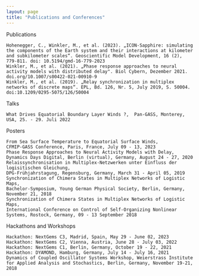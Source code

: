 ```yaml
---
layout: page
title: "Publications and Conferences"
---
```

Publications

    Hohenegger, C., Winkler, M., et al. (2023). „ICON-Sapphire: simulating the components of the Earth system and their interactions at kilometer and subkilometer scales“. Geoscientific Model Development, 16 (2), 779-811. doi: 10.5194/gmd-16-779-2023
    Winkler, M., et al. (2021). „Phase response approaches to neural activity models with distributed delay". Biol Cybern, Dezember 2021. doi.org/10.1007/s00422-021-00910-9
    Winkler, M., et al. (2019). „Relay synchronization in multiplex networks of discrete maps“. EPL, Bd. 126, Nr. 5, July 2019, S. 50004. doi:10.1209/0295-5075/126/50004

Talks

    What Drives Equatorial Boundary Layer Winds ?,  Pan-GASS, Monterey, USA, 25. - 29. Juli 2022

Posters

    From Sea Surface Temperature to Equatorial Surface Winds,
    CFMIP-GASS Conference, Paris, France, July 09 - 13, 2023
    Phase Response Approaches to Neural Activity Models with Delay,
    Dynamics Days Digital, Berlin (virtual), Germany, August 24 - 27, 2020
    Relaissynchronisation in Multiplex-Netzwerken unter Einfluss der logisitischen Gleichung,
    DPG-Frühjahrstagung, Regensburg, Germany, March 31 - April 05, 2019
    Synchronization of Chimera States in Multiplex Networks of Logistic Maps,
    Bachelor-Symposium, Young German Physical Society, Berlin, Germany, November 21, 2018
    Synchronization of Chimera States in Multiplex Networks of Logistic Maps,
    International Conference on Control of Self-Organizing Nonlinear Systems, Rostock, Germany, 09 - 13 September 2018

Hackathons and Workshops

    Hackathon: NextGems C3, Madrid, Spain, May 29 - June 02, 2023
    Hackathon: NextGems C2, Vienna, Austria, June 28 - July 03, 2022
    Hackathon: NextGems C1, Berlin, Germany, October 19 - 22, 2021
    Hackathon: DYAMOND, Hamburg, Germany, July 14 - July 16, 2021
    Dynamics of Coupled Oscillator Systems Workshop, Weierstrass Institute for Applied Analysis and Stochastics, Berlin, Germany, November 19-21, 2018


